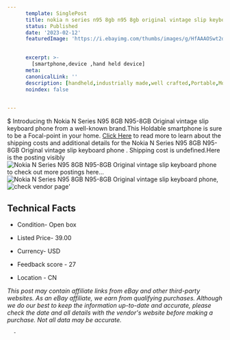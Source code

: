 ```yaml
---
      template: SinglePost
      title: nokia n series n95 8gb n95 8gb original vintage slip keyboard phone 
      status: Published
      date: '2023-02-12'
      featuredImage: 'https://i.ebayimg.com/thumbs/images/g/HfAAAOSwt2die41e/s-l225.jpg'
       

      excerpt: >-
        [smartphone,device ,hand held device]
      meta:
      canonicalLink: ''
      description: [handheld,industrially made,well crafted,Portable,Mobile,Compact,Convenient,Lightweight,Maneuverable,Man-portable,Miniature,Carriable,Hand-held,Light,Holdable,Transportable,Mobile device,Pocket-sized,On-the-go,Wireless,Cordless,Compact size,Convenient size, smartphone,device ,hand held device]
      noindex: false
      

---
```

$
      Introducing th Nokia N Series N95 8GB N95-8GB Original vintage slip keyboard phone  from a well-known brand.This Holdable smartphone is sure to be a Focal-point in your home. [Click Here](https://www.ebay.com/itm/403652241293?hash=item5dfb8c678d%3Ag%3AHfAAAOSwt2die41e&mkevt=1&mkcid=1&mkrid=711-53200-19255-0&campid=%253CePNCampaignId%253E&customid=%253CreferenceId%253E&toolid=10049) to read more to learn about the shipping costs and additional details for the Nokia N Series N95 8GB N95-8GB Original vintage slip keyboard phone . Shipping cost is undefined.Here is the posting visibly ![Nokia N Series N95 8GB N95-8GB Original vintage slip keyboard phone ](https://i.ebayimg.com/thumbs/images/g/HfAAAOSwt2die41e/s-l225.jpg) to check out more postings here... ![Nokia N Series N95 8GB N95-8GB Original vintage slip keyboard phone ](https://i.ebayimg.com/images/g/HfAAAOSwt2die41e/s-l1600.jpg), ![check vendor page](https://origin-galleryplus.ebayimg.com/ws/web/403652241293_2_0_1/225x225.jpg,https://origin-galleryplus.ebayimg.com/ws/web/403652241293_3_0_1/225x225.jpg,https://origin-galleryplus.ebayimg.com/ws/web/403652241293_4_0_1/225x225.jpg,https://origin-galleryplus.ebayimg.com/ws/web/403652241293_5_0_1/225x225.jpg,https://origin-galleryplus.ebayimg.com/ws/web/403652241293_6_0_1/225x225.jpg,https://origin-galleryplus.ebayimg.com/ws/web/403652241293_7_0_1/225x225.jpg,https://origin-galleryplus.ebayimg.com/ws/web/403652241293_8_0_1/225x225.jpg,https://origin-galleryplus.ebayimg.com/ws/web/403652241293_9_0_1/225x225.jpg,https://origin-galleryplus.ebayimg.com/ws/web/403652241293_10_0_1/225x225.jpg,https://origin-galleryplus.ebayimg.com/ws/web/403652241293_11_0_1/225x225.jpg,https://origin-galleryplus.ebayimg.com/ws/web/403652241293_12_0_1/225x225.jpg)'

      

 ## Technical Facts 



     
      

 - Condition- Open box 


      

 - Listed Price- 39.00 


      

 - Currency- USD 


      

 - Feedback score - 27 


      

 - Location - CN 


      
      

 *_This post may contain affiliate links from eBay and other third-party websites. As an eBay affiliate, we earn from qualifying purchases. Although we do our best to keep the information up-to-date and accurate, please check the date and all details with the vendor's website before making a purchase. Not all data may be accurate._*




      -
